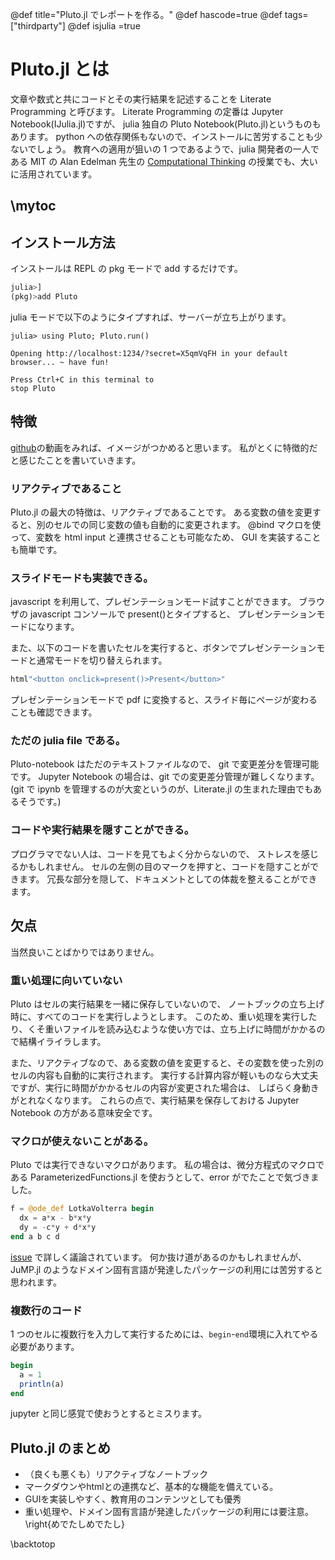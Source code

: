 @def title="Pluto.jl でレポートを作る。"
@def hascode=true
@def tags=["thirdparty"]
@def isjulia =true

# Pluto.jl とは

文章や数式と共にコードとその実行結果を記述することを Literate Programming と呼びます。
Literate Programming の定番は Jupyter Notebook(IJulia.jl)ですが、
julia 独自の Pluto Notebook(Pluto.jl)というものもあります。
python への依存関係もないので、インストールに苦労することも少ないでしょう。
教育への適用が狙いの 1 つであるようで、julia 開発者の一人である MIT の Alan Edelman 先生の
[Computational Thinking](https://computationalthinking.mit.edu/) の授業でも、大いに活用されています。

\mytoc
---
## インストール方法

インストールは REPL の pkg モードで add するだけです。

```julia
julia>]
(pkg)>add Pluto
```

julia モードで以下のようにタイプすれば、サーバーが立ち上がります。

```
julia> using Pluto; Pluto.run()

Opening http://localhost:1234/?secret=X5qmVqFH in your default browser... ~ have fun!

Press Ctrl+C in this terminal to
stop Pluto
```

## 特徴

[github](https://github.com/fonsp/Pluto.jl)の動画をみれば、イメージがつかめると思います。
私がとくに特徴的だと感じたことを書いていきます。
### リアクティブであること

Pluto.jl の最大の特徴は、リアクティブであることです。
ある変数の値を変更すると、別のセルでの同じ変数の値も自動的に変更されます。
@bind マクロを使って、変数を html input と連携させることも可能なため、
GUI を実装することも簡単です。

### スライドモードも実装できる。

javascript を利用して、プレゼンテーションモード試すことができます。
ブラウザの javascript コンソールで present()とタイプすると、
プレゼンテーションモードになります。

また、以下のコードを書いたセルを実行すると、ボタンでプレゼンテーションモードと通常モードを切り替えられます。

```julia
html"<button onclick=present()>Present</button>"
```

プレゼンテーションモードで pdf に変換すると、スライド毎にページが変わることも確認できます。

### ただの julia file である。

Pluto-notebook はただのテキストファイルなので、 git で変更差分を管理可能です。
Jupyter Notebook の場合は、git での変更差分管理が難しくなります。
(git で ipynb を管理するのが大変というのが、Literate.jl の生まれた理由でもあるそうです。)

### コードや実行結果を隠すことができる。

プログラマでない人は、コードを見てもよく分からないので、
ストレスを感じるかもしれません。
セルの左側の目のマークを押すと、コードを隠すことができます。
冗長な部分を隠して、ドキュメントとしての体裁を整えることができます。

## 欠点

当然良いことばかりではありません。

### 重い処理に向いていない

Pluto はセルの実行結果を一緒に保存していないので、
ノートブックの立ち上げ時に、すべてのコードを実行しようとします。
このため、重い処理を実行したり、くそ重いファイルを読み込むような使い方では、立ち上げに時間がかかるので結構イライラします。

また、リアクティブなので、ある変数の値を変更すると、その変数を使った別のセルの内容も自動的に実行されます。
実行する計算内容が軽いものなら大丈夫ですが、実行に時間がかかるセルの内容が変更された場合は、
しばらく身動きがとれなくなります。
これらの点で、実行結果を保存しておける Jupyter Notebook の方がある意味安全です。

### マクロが使えないことがある。

Pluto では実行できないマクロがあります。
私の場合は、微分方程式のマクロである ParameterizedFunctions.jl を使おうとして、error がでたことで気づきました。

```julia
f = @ode_def LotkaVolterra begin
  dx = a*x - b*x*y
  dy = -c*y + d*x*y
end a b c d
```

[issue](https://github.com/fonsp/Pluto.jl/issues/196) で詳しく議論されています。
何か抜け道があるのかもしれませんが、
JuMP.jl のようなドメイン固有言語が発達したパッケージの利用には苦労すると思われます。

### 複数行のコード

1 つのセルに複数行を入力して実行するためには、`begin`-`end`環境に入れてやる必要があります。

```julia
begin
  a = 1
  println(a)
end
```

jupyter と同じ感覚で使おうとするとミスります。

## Pluto.jl のまとめ

- （良くも悪くも）リアクティブなノートブック
- マークダウンやhtmlとの連携など、基本的な機能を備えている。
- GUIを実装しやすく、教育用のコンテンツとしても優秀
- 重い処理や、ドメイン固有言語が発達したパッケージの利用には要注意。
\right{めでたしめでたし}

\backtotop
